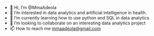 - 👋 Hi, I’m @MmaAdeola
- 👀 I’m interested in data analytics and artificial intelligence in health.
- 🌱 I’m currently learning how to use python and SQL in data analytics
- 💞️ I’m looking to collaborate on an interesting data analytics project 
- 📫 How to reach me mmaadeola@gmail.com

<!---
MmaAdeola/MmaAdeola is a ✨ special ✨ repository because its `README.md` (this file) appears on your GitHub profile.
You can click the Preview link to take a look at your changes.
--->
